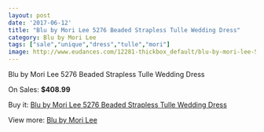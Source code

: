 ```yaml
---
layout: post
date: '2017-06-12'
title: "Blu by Mori Lee 5276 Beaded Strapless Tulle Wedding Dress"
category: Blu by Mori Lee
tags: ["sale","unique","dress","tulle","mori"]
image: http://www.eudances.com/12281-thickbox_default/blu-by-mori-lee-5276-beaded-strapless-tulle-wedding-dress.jpg
---
```

Blu by Mori Lee 5276 Beaded Strapless Tulle Wedding Dress

On Sales: **$408.99**
<a href="https://www.eudances.com/en/blu-by-mori-lee/3819-blu-by-mori-lee-5276-beaded-strapless-tulle-wedding-dress.html"><amp-img layout="responsive" width="600" height="600" src="//www.eudances.com/12281-thickbox_default/blu-by-mori-lee-5276-beaded-strapless-tulle-wedding-dress.jpg" alt="Blu by Mori Lee 5276 Beaded Strapless Tulle Wedding Dress 0" /></a>
<a href="https://www.eudances.com/en/blu-by-mori-lee/3819-blu-by-mori-lee-5276-beaded-strapless-tulle-wedding-dress.html"><amp-img layout="responsive" width="600" height="600" src="//www.eudances.com/12285-thickbox_default/blu-by-mori-lee-5276-beaded-strapless-tulle-wedding-dress.jpg" alt="Blu by Mori Lee 5276 Beaded Strapless Tulle Wedding Dress 1" /></a>
<a href="https://www.eudances.com/en/blu-by-mori-lee/3819-blu-by-mori-lee-5276-beaded-strapless-tulle-wedding-dress.html"><amp-img layout="responsive" width="600" height="600" src="//www.eudances.com/12284-thickbox_default/blu-by-mori-lee-5276-beaded-strapless-tulle-wedding-dress.jpg" alt="Blu by Mori Lee 5276 Beaded Strapless Tulle Wedding Dress 2" /></a>
<a href="https://www.eudances.com/en/blu-by-mori-lee/3819-blu-by-mori-lee-5276-beaded-strapless-tulle-wedding-dress.html"><amp-img layout="responsive" width="600" height="600" src="//www.eudances.com/12283-thickbox_default/blu-by-mori-lee-5276-beaded-strapless-tulle-wedding-dress.jpg" alt="Blu by Mori Lee 5276 Beaded Strapless Tulle Wedding Dress 3" /></a>
<a href="https://www.eudances.com/en/blu-by-mori-lee/3819-blu-by-mori-lee-5276-beaded-strapless-tulle-wedding-dress.html"><amp-img layout="responsive" width="600" height="600" src="//www.eudances.com/12282-thickbox_default/blu-by-mori-lee-5276-beaded-strapless-tulle-wedding-dress.jpg" alt="Blu by Mori Lee 5276 Beaded Strapless Tulle Wedding Dress 4" /></a>

Buy it: [Blu by Mori Lee 5276 Beaded Strapless Tulle Wedding Dress](https://www.eudances.com/en/blu-by-mori-lee/3819-blu-by-mori-lee-5276-beaded-strapless-tulle-wedding-dress.html "Blu by Mori Lee 5276 Beaded Strapless Tulle Wedding Dress")

View more: [Blu by Mori Lee](https://www.eudances.com/en/39-blu-by-mori-lee "Blu by Mori Lee")